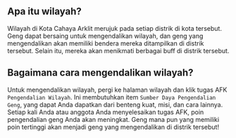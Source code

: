 ## Apa itu wilayah?

Wilayah di Kota Cahaya Arklit merujuk pada setiap distrik di kota tersebut. Geng dapat bersaing untuk mengendalikan wilayah, dan geng yang mengendalikan akan memiliki bendera mereka ditampilkan di distrik tersebut. Selain itu, mereka akan menikmati berbagai buff di distrik tersebut.

## Bagaimana cara mengendalikan wilayah?

Untuk mengendalikan wilayah, pergi ke halaman wilayah dan klik tugas AFK `Pengendalian Wilayah`. Ini membutuhkan item `Sumber Daya Pengendalian Geng`, yang dapat Anda dapatkan dari benteng kuat, misi, dan cara lainnya. Setiap kali Anda atau anggota Anda menyelesaikan tugas AFK, poin pengendalian geng Anda akan meningkat. Geng mana pun yang memiliki poin tertinggi akan menjadi geng yang mengendalikan di distrik tersebut!
